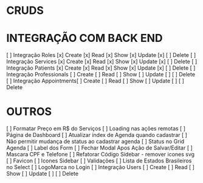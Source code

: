 # CRUDS

# INTEGRAÇÃO COM BACK END

[ ] Integração Roles [x] Create [x] Read [x] Show [x] Update [x] [ ] Delete
[ ] Integração Services [x] Create [x] Read [x] Show [x] Update [x] [ ] Delete
[ ] Integração Patients [x] Create [x] Read [x] Show [x] Update [x] [ ] Delete
[ ] Integração Professionals [ ] Create [ ] Read [ ] Show [ ] Update [ ] [ ] Delete
[ ] Integração Appointments[ ] Create [ ] Read [ ] Show [ ] Update [ ] [ ] Delete

# OUTROS

[ ] Formatar Preço em R$ do Serviços
[ ] Loading nas ações remotas
[ ] Página de Dashboard
[ ] Atualizar index de Agenda quando cadastrar
[ ] Não permitir mudança de status ao cadastrar agenda
[ ] Status no Grid Agenda
[ ] Label dos Form
[ ] Fechar Modal Apos Ação de Salvar/Editar
[ ] Mascara CPF e Telefone
[ ] Refatorar Código Sidebar - remover icones svg
[ ] Favicon
[ ] Icones Sidebar
[ ] Validações
[ ] Lista de Estados Brasileiros no Select
[ ] LogoMarca no Login
[ ] Integração Users [ ] Create [ ] Read [ ] Show [ ] Update [ ] [ ] Delete
